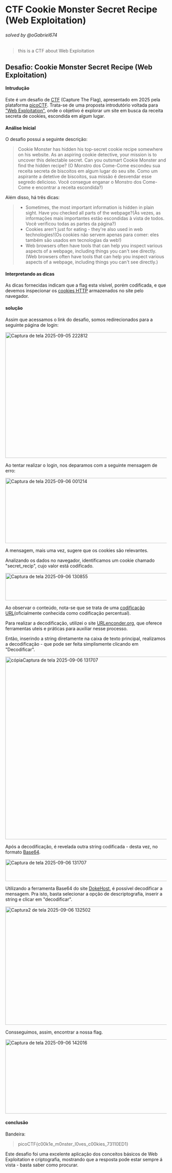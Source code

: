 #  CTF Cookie Monster Secret Recipe (Web Exploitation)
###### solved by @oGabriel674

> this is a CTF about Web Exploitation

## Desafio:  Cookie Monster Secret Recipe (Web Exploitation)
#### Intrudução

Este é um desafio de [CTF](https://hackersec.com/desafios-hacker-o-que-sao-os-ctf/) (Capture The Flag), apresentado em 2025 pela plataforma [picoCTF](https://picoctf.org/). Trata-se de uma proposta introdutório voltada para ["Web Exploitation"](https://pt.wikipedia.org/wiki/Exploit_(seguran%C3%A7a_de_computadores)), onde o objetivo é explorar um site em busca da receita secreta de cookies, escondida em algum lugar.

#### Análise Inicial

O desafio possui a seguinte descrição:

> Cookie Monster has hidden his top-secret cookie recipe somewhere on his website. As an aspiring cookie detective, your mission is to uncover this delectable secret. Can you outsmart Cookie Monster and find the hidden recipe?
>(O Monstro dos Come-Come escondeu sua receita secreta de biscoitos em algum lugar do seu site. Como um aspirante a detetive de biscoitos, sua missão é desvendar esse segredo delicioso. Você consegue enganar o Monstro dos Come-Come e encontrar a receita escondida?)

Além disso, há três dicas:

>- Sometimes, the most important information is hidden in plain sight. Have you checked all parts of the webpage?(Às vezes, as informações mais importantes estão escondidas à vista de todos. Você verificou todas as partes da página?)
>- Cookies aren't just for eating - they're also used in web technologies!(Os cookies não servem apenas para comer: eles também são usados ​​em tecnologias da web!)
>- Web browsers often have tools that can help you inspect various aspects of a webpage, including things you can't see directly.(Web browsers often have tools that can help you inspect various aspects of a webpage, including things you can't see directly.)

#### Interpretando as dicas

As dicas fornecidas indicam que a flag esta visível, porém codificada, e que devemos inspecionar os [cookies HTTP](https://developer.mozilla.org/pt-BR/docs/Web/HTTP/Guides/Cookies) armazenados no site pelo navegador.

#### solução 

Assim que acessamos o link do desafio, somos redirecionados para a seguinte página de login:

<img width="864" height="391" alt="Captura de tela 2025-09-05 222812" src="https://github.com/user-attachments/assets/b81da2a2-0080-4e11-a8a5-9dff79231f16" />

Ao tentar realizar o login, nos deparamos com a seguinte mensagem de erro:

<img width="578" height="203" alt="Captura de tela 2025-09-06 001214" src="https://github.com/user-attachments/assets/85781301-970e-463b-b6f6-cb4e067d7acb" />

A mensagem, mais uma vez, sugere que os cookies são relevantes. 

Analizando os dados no navegador, identificamos um cookie chamado "secret_recip", cujo valor está codificado.

<img width="896" height="85" alt="Captura de tela 2025-09-06 130855" src="https://github.com/user-attachments/assets/407ec2b5-5bf5-43d7-96db-273efd876506" />

Ao observar o conteúdo, nota-se que se trata de uma [codificação URL](https://en.wikipedia.org/wiki/Percent-encoding)(oficialmente conhecida como codificação percentual). 

Para realizar a decodificação, utilizei o site [URLenconder.org](https://www.urlencoder.org/pt/), que oferece ferramentas uteis e práticas para auxiliar nesse processo.

Então, inserindo a string diretamente na caixa de texto principal, realizamos a decodificação - que pode ser feita simplismente clicando em "Decodificar".

<img width="1201" height="568" alt="cópiaCaptura de tela 2025-09-06 131707" src="https://github.com/user-attachments/assets/721ea280-7372-43e0-a7f8-7a0610b6b0b6" />

Após a decodificação, é revelada outra string codificada - desta vez, no formato [Base64](https://en.wikipedia.org/wiki/Base64).

<img width="635" height="68" alt="Captura de tela 2025-09-06 131707" src="https://github.com/user-attachments/assets/4dac28b9-0042-4226-859c-43964e984eba" />

Utilizando a ferramenta Base64 do site [DokeHost](https://dokehost.com.br/ferramenta/codificar-decodificar-base64), é possível decodificar a mensagem. Pra isto, basta selecionar a opção de descriptografia, inserir a string e clicar em "decodificar".

<img width="1031" height="368" alt="Captura2 de tela 2025-09-06 132502" src="https://github.com/user-attachments/assets/de486c7a-eb5b-4ca2-9503-681b7f32b58b" />

Consseguimos, assim, encontrar a nossa flag.

<img width="810" height="231" alt="Captura de tela 2025-09-06 142016" src="https://github.com/user-attachments/assets/e59bdc68-7f9f-4c72-83de-582854731309" />

#### conclusão

Bandeira:

> picoCTF{c00k1e_m0nster_l0ves_c00kies_73110ED1}

Este desafio foi uma excelente aplicação dos conceitos básicos de Web Exploitation e criptografia, mostrando que a resposta pode estar sempre á vista - basta saber como procurar.
